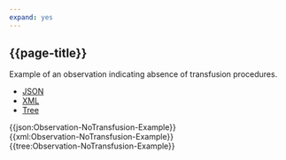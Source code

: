 ```yaml
---
expand: yes
---
```


## {{page-title}}

Example of an observation indicating absence of transfusion procedures.

<div class="nhsd-!t-margin-bottom-6">
  <ul class="nav nav-tabs" role="tablist">
        <li role="presentation" class="active">
            <a href="#JSON-O-NTf-E" role="tab" data-toggle="tab">JSON</a>
        </li>
         <li role="presentation">
            <a href="#XML-O-NTf-E" role="tab" data-toggle="tab">XML</a>
        </li>
        <li role="presentation">
            <a href="#Tree-O-NTf-E" role="tab" data-toggle="tab">Tree</a>
        </li>
  </ul>
    
  <div class="tab-content snippet">
    <div id="JSON-O-NTf-E" role="tabpanel" class="tab-pane active">
{{json:Observation-NoTransfusion-Example}}
    </div>
    <div id="XML-O-NTf-E" role="tabpanel" class="tab-pane">
{{xml:Observation-NoTransfusion-Example}}
    </div>
    <div id="Tree-O-NTf-E" role="tabpanel" class="tab-pane">
{{tree:Observation-NoTransfusion-Example}}
    </div>
  </div>
</div>
